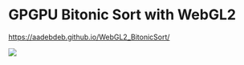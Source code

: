 # GPGPU Bitonic Sort with WebGL2

https://aadebdeb.github.io/WebGL2_BitonicSort/

![](https://user-images.githubusercontent.com/10070637/54861722-4b363e00-4d71-11e9-8c3d-51087c340e38.gif)